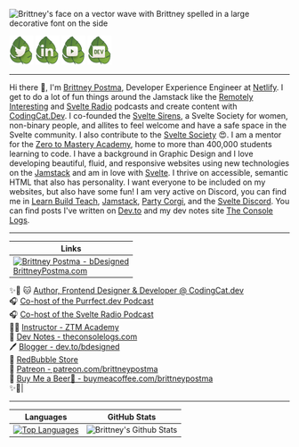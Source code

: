 
![Brittney's face on a vector wave with Brittney spelled in a large decorative font on the side](https://pbs.twimg.com/profile_banners/36686876/1659795206/1500x500)


[![Brittney Postma | Twitter](./img/twitter.png)](https://twitter.com/brittneypostma)
[![Brittney Postma | LinkedIn](./img/linkedin.png)](https://www.linkedin.com/in/brittney-postma-868928178/)
[![Brittney Postma | YouTube](./img/youtube.png)](https://www.youtube.com/channel/UCyvOaBoW3Jti69U4Gw1ci9Q)
[![Brittney Postma | Dev.to](./img/dev.png)](https://dev.to/bdesigned)
<br/>

<hr/>


Hi there 👋, I'm [Brittney Postma](https://brittneypostma.com), Developer Experience Engineer at [Netlify](https://www.netlify.com/). I get to do a lot of fun things around the Jamstack like the [Remotely Interesting](https://www.remotelyinteresting.dev/) and [Svelte Radio](https://www.svelteradio.com/) podcasts and create content with [CodingCat.Dev](https://codingcat.dev/). I co-founded the [Svelte Sirens](https://SvelteSirens.dev), a Svelte Society for women, non-binary people, and allites to feel welcome and have a safe space in the Svelte community. I also contribute to the [Svelte Society](https://sveltesociety.dev) 😍. I am a mentor for the [Zero to Mastery Academy](https://academy.zerotomastery.io/?affcode=441520_gjue7n-1), home to more than 400,000 students learning to code. I have a background in Graphic Design and I love developing beautiful, fluid, and responsive websites using new technologies on the [Jamstack](https://jamstack.org/) and am in love with [Svelte](https://svelte.dev). I thrive on accessible, semantic HTML that also has personality. I want everyone to be included on my websites, but also have some fun! I am very active on Discord, you can find me in [Learn Build Teach](https://learnbuildteach.com/community), [Jamstack](https://jamstack.org/discord), [Party Corgi](https://discord.gg/partycorgi), and the [Svelte Discord](https://svelte.dev/chat). You can find posts I've written on [Dev.to](https://dev.to/bdesigned) and my dev notes site [The Console Logs](https://theconsolelogs.com/).
<br/>

<hr/>

|Links| 
|--|
| [![Brittney Postma - bDesigned](https://brittneypostma.com/bDesigned.png)](https://www.brittneypostma.com)<br/>[BrittneyPostma.com](https://brittneypostma.com)
✨🌈
🐱 [Author, Frontend Designer & Developer @ CodingCat.dev](https://codingcat.dev/)<br/>
🎧 [Co-host of the Purrfect.dev Podcast](https://purrfect.dev/)<br/>
🎧 [Co-host of the Svelte Radio Podcast](https://www.svelteradio.com/)<br/>
👩‍🏫 [Instructor - ZTM Academy](https://academy.zerotomastery.io/?affcode=441520_gjue7n-1)<br/>
📰 [Dev Notes - theconsolelogs.com](https://theconsolelogs.com)<br/>
🖊 [Blogger - dev.to/bdesigned](https://dev.to/bdesigned)<br/>
🎈 [RedBubble Store](https://www.redbubble.com/people/bDesigned/shop?asc=u)<br/>
🎉 [Patreon - patreon.com/brittneypostma](https://patreon.com/brittneypostma)<br/>
🙌 [Buy Me a Beer🍻 - buymeacoffee.com/brittneypostma](https://www.buymeacoffee.com/brittneypostma)<br/>
✨🌈|


<hr/>


| Languages | GitHub Stats |
|--|--|
| [![Top Languages](https://github-readme-stats.vercel.app/api/top-langs/?username=brittneypostma)](https://github.com/brittneypostma) | ![Brittney's Github Stats](https://github-readme-stats.vercel.app/api?username=brittneypostma&count_private=true&show_icons=true) |

